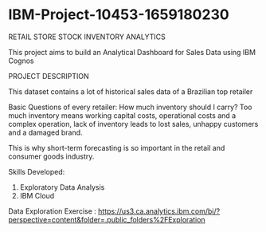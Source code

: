 # IBM-Project-10453-1659180230

RETAIL STORE STOCK INVENTORY ANALYTICS 

This project aims to build an Analytical Dashboard for Sales Data using IBM Cognos 

PROJECT DESCRIPTION 

This dataset contains a lot of historical sales data of a Brazilian top retailer 

Basic Questions of every retailer: How much inventory should I carry?  Too much inventory means working capital costs, operational costs and a complex operation, lack of inventory leads to lost sales, unhappy customers and a damaged brand. 

This is why short-term forecasting is so important in the retail and consumer goods industry. 

Skills Developed: 
1. Exploratory Data Analysis 
2. IBM Cloud 

Data Exploration Exercise : https://us3.ca.analytics.ibm.com/bi/?perspective=content&folder=.public_folders%2FExploration
